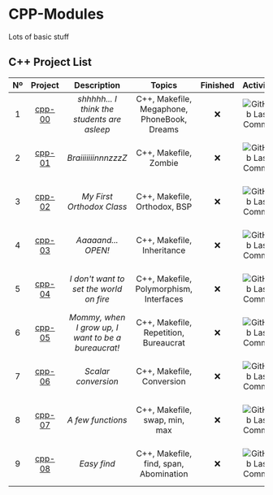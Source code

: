 # CPP-Modules
Lots of basic stuff

## C++ Project List

|  Nº  | Project | Description | Topics | Finished | Activity | Status |
| :--: | :-----: | :---------: | :----: | :------: | :------: | :----: |
| 1 | [cpp-00](https://github.com/madebypixel02/CPP-Module-00) | *shhhhh... I think the students are asleep* | C++, Makefile, Megaphone, PhoneBook, Dreams | ❌ | ![GitHub Last Commit](https://img.shields.io/github/last-commit/madebypixel02/CPP-Module-00/master) | [![aperez-b's 42Project Score](https://badge42.herokuapp.com/api/project/aperez-b/CPP-Module-00)](https://github.com/JaeSeoKim/badge42) |
| 2 | [cpp-01](https://github.com/madebypixel02/CPP-Module-01) | *BraiiiiiiinnnzzzZ* | C++, Makefile, Zombie | ❌ | ![GitHub Last Commit](https://img.shields.io/github/last-commit/madebypixel02/CPP-Module-01/master) | [![aperez-b's 42Project Score](https://badge42.herokuapp.com/api/project/aperez-b/CPP-Module-01)](https://github.com/JaeSeoKim/badge42) |
| 3 | [cpp-02](https://github.com/madebypixel02/CPP-Module-02) | *My First Orthodox Class* | C++, Makefile, Orthodox, BSP | ❌ | ![GitHub Last Commit](https://img.shields.io/github/last-commit/madebypixel02/CPP-Module-02/master) | [![aperez-b's 42Project Score](https://badge42.herokuapp.com/api/project/aperez-b/CPP-Module-02)](https://github.com/JaeSeoKim/badge42) |
| 4 | [cpp-03](https://github.com/madebypixel02/CPP-Module-03) | *Aaaaand... OPEN!* | C++, Makefile, Inheritance | ❌ | ![GitHub Last Commit](https://img.shields.io/github/last-commit/madebypixel02/CPP-Module-03/master) | [![aperez-b's 42Project Score](https://badge42.herokuapp.com/api/project/aperez-b/CPP-Module-03)](https://github.com/JaeSeoKim/badge42) |
| 5 | [cpp-04](https://github.com/madebypixel02/CPP-Module-04) | *I don't want to set the world on fire* | C++, Makefile, Polymorphism, Interfaces | ❌ | ![GitHub Last Commit](https://img.shields.io/github/last-commit/madebypixel02/CPP-Module-04/master) | [![aperez-b's 42Project Score](https://badge42.herokuapp.com/api/project/aperez-b/CPP-Module-04)](https://github.com/JaeSeoKim/badge42) |
| 6 | [cpp-05](https://github.com/madebypixel02/CPP-Module-05) | *Mommy, when I grow up, I want to be a bureaucrat!* | C++, Makefile, Repetition, Bureaucrat | ❌ | ![GitHub Last Commit](https://img.shields.io/github/last-commit/madebypixel02/CPP-Module-05/master) | [![aperez-b's 42Project Score](https://badge42.herokuapp.com/api/project/aperez-b/CPP-Module-05)](https://github.com/JaeSeoKim/badge42) |
| 7 | [cpp-06](https://github.com/madebypixel02/CPP-Module-06) | *Scalar conversion* | C++, Makefile, Conversion | ❌ | ![GitHub Last Commit](https://img.shields.io/github/last-commit/madebypixel02/CPP-Module-06/master) | [![aperez-b's 42Project Score](https://badge42.herokuapp.com/api/project/aperez-b/CPP-Module-06)](https://github.com/JaeSeoKim/badge42) |
| 8 | [cpp-07](https://github.com/madebypixel02/CPP-Module-07) | *A few functions* | C++, Makefile, swap, min, max | ❌ | ![GitHub Last Commit](https://img.shields.io/github/last-commit/madebypixel02/CPP-Module-07/master) | [![aperez-b's 42Project Score](https://badge42.herokuapp.com/api/project/aperez-b/CPP-Module-07)](https://github.com/JaeSeoKim/badge42) |
| 9 | [cpp-08](https://github.com/madebypixel02/CPP-Module-08) | *Easy find* | C++, Makefile, find, span, Abomination | ❌ | ![GitHub Last Commit](https://img.shields.io/github/last-commit/madebypixel02/CPP-Module-08/master) | [![aperez-b's 42Project Score](https://badge42.herokuapp.com/api/project/aperez-b/CPP-Module-08)](https://github.com/JaeSeoKim/badge42) |
